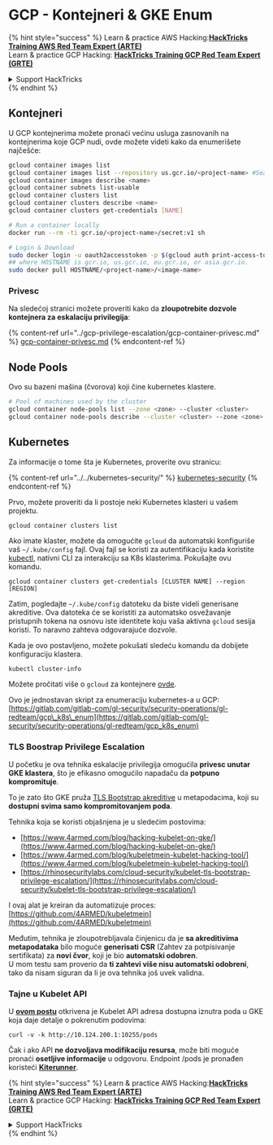 # GCP - Kontejneri & GKE Enum

{% hint style="success" %}
Learn & practice AWS Hacking:<img src="../../../.gitbook/assets/image (1) (1) (1).png" alt="" data-size="line">[**HackTricks Training AWS Red Team Expert (ARTE)**](https://training.hacktricks.xyz/courses/arte)<img src="../../../.gitbook/assets/image (1) (1) (1).png" alt="" data-size="line">\
Learn & practice GCP Hacking: <img src="../../../.gitbook/assets/image (2).png" alt="" data-size="line">[**HackTricks Training GCP Red Team Expert (GRTE)**<img src="../../../.gitbook/assets/image (2).png" alt="" data-size="line">](https://training.hacktricks.xyz/courses/grte)

<details>

<summary>Support HackTricks</summary>

* Check the [**subscription plans**](https://github.com/sponsors/carlospolop)!
* **Join the** 💬 [**Discord group**](https://discord.gg/hRep4RUj7f) or the [**telegram group**](https://t.me/peass) or **follow** us on **Twitter** 🐦 [**@hacktricks\_live**](https://twitter.com/hacktricks_live)**.**
* **Share hacking tricks by submitting PRs to the** [**HackTricks**](https://github.com/carlospolop/hacktricks) and [**HackTricks Cloud**](https://github.com/carlospolop/hacktricks-cloud) github repos.

</details>
{% endhint %}

## Kontejneri

U GCP kontejnerima možete pronaći većinu usluga zasnovanih na kontejnerima koje GCP nudi, ovde možete videti kako da enumerišete najčešće:
```bash
gcloud container images list
gcloud container images list --repository us.gcr.io/<project-name> #Search in other subdomains repositories
gcloud container images describe <name>
gcloud container subnets list-usable
gcloud container clusters list
gcloud container clusters describe <name>
gcloud container clusters get-credentials [NAME]

# Run a container locally
docker run --rm -ti gcr.io/<project-name>/secret:v1 sh

# Login & Download
sudo docker login -u oauth2accesstoken -p $(gcloud auth print-access-token) https://HOSTNAME
## where HOSTNAME is gcr.io, us.gcr.io, eu.gcr.io, or asia.gcr.io.
sudo docker pull HOSTNAME/<project-name>/<image-name>
```
### Privesc

Na sledećoj stranici možete proveriti kako da **zloupotrebite dozvole kontejnera za eskalaciju privilegija**:

{% content-ref url="../gcp-privilege-escalation/gcp-container-privesc.md" %}
[gcp-container-privesc.md](../gcp-privilege-escalation/gcp-container-privesc.md)
{% endcontent-ref %}

## Node Pools

Ovo su bazeni mašina (čvorova) koji čine kubernetes klastere.
```bash
# Pool of machines used by the cluster
gcloud container node-pools list --zone <zone> --cluster <cluster>
gcloud container node-pools describe --cluster <cluster> --zone <zone> <node-pool>
```
## Kubernetes

Za informacije o tome šta je Kubernetes, proverite ovu stranicu:

{% content-ref url="../../kubernetes-security/" %}
[kubernetes-security](../../kubernetes-security/)
{% endcontent-ref %}

Prvo, možete proveriti da li postoje neki Kubernetes klasteri u vašem projektu.
```
gcloud container clusters list
```
Ako imate klaster, možete da omogućite `gcloud` da automatski konfiguriše vaš `~/.kube/config` fajl. Ovaj fajl se koristi za autentifikaciju kada koristite [kubectl](https://kubernetes.io/docs/reference/kubectl/overview/), nativni CLI za interakciju sa K8s klasterima. Pokušajte ovu komandu.
```
gcloud container clusters get-credentials [CLUSTER NAME] --region [REGION]
```
Zatim, pogledajte `~/.kube/config` datoteku da biste videli generisane akreditive. Ova datoteka će se koristiti za automatsko osvežavanje pristupnih tokena na osnovu iste identitete koju vaša aktivna `gcloud` sesija koristi. To naravno zahteva odgovarajuće dozvole.

Kada je ovo postavljeno, možete pokušati sledeću komandu da dobijete konfiguraciju klastera.
```
kubectl cluster-info
```
Možete pročitati više o `gcloud` za kontejnere [ovde](https://cloud.google.com/sdk/gcloud/reference/container/).

Ovo je jednostavan skript za enumeraciju kubernetes-a u GCP: [https://gitlab.com/gitlab-com/gl-security/security-operations/gl-redteam/gcp\_k8s\_enum](https://gitlab.com/gitlab-com/gl-security/security-operations/gl-redteam/gcp_k8s_enum)

### TLS Boostrap Privilege Escalation

U početku je ova tehnika eskalacije privilegija omogućila **privesc unutar GKE klastera**, što je efikasno omogućilo napadaču da **potpuno kompromituje**.

To je zato što GKE pruža [TLS Bootstrap akreditive](https://kubernetes.io/docs/reference/command-line-tools-reference/kubelet-tls-bootstrapping/) u metapodacima, koji su **dostupni svima samo kompromitovanjem poda**.

Tehnika koja se koristi objašnjena je u sledećim postovima:

* [https://www.4armed.com/blog/hacking-kubelet-on-gke/](https://www.4armed.com/blog/hacking-kubelet-on-gke/)
* [https://www.4armed.com/blog/kubeletmein-kubelet-hacking-tool/](https://www.4armed.com/blog/kubeletmein-kubelet-hacking-tool/)
* [https://rhinosecuritylabs.com/cloud-security/kubelet-tls-bootstrap-privilege-escalation/](https://rhinosecuritylabs.com/cloud-security/kubelet-tls-bootstrap-privilege-escalation/)

I ovaj alat je kreiran da automatizuje proces: [https://github.com/4ARMED/kubeletmein](https://github.com/4ARMED/kubeletmein)

Međutim, tehnika je zloupotrebljavala činjenicu da je **sa akreditivima metapodataka** bilo moguće **generisati CSR** (Zahtev za potpisivanje sertifikata) za **novi čvor**, koji je bio **automatski odobren**.\
U mom testu sam proverio da **ti zahtevi više nisu automatski odobreni**, tako da nisam siguran da li je ova tehnika još uvek validna.

### Tajne u Kubelet API <a href="#the-kubelet-api-git-secrets-redux" id="the-kubelet-api-git-secrets-redux"></a>

U [**ovom postu**](https://blog.assetnote.io/2022/05/06/cloudflare-pages-pt3/) otkrivena je Kubelet API adresa dostupna iznutra poda u GKE koja daje detalje o pokrenutim podovima:
```
curl -v -k http://10.124.200.1:10255/pods
```
Čak i ako API **ne dozvoljava modifikaciju resursa**, može biti moguće pronaći **osetljive informacije** u odgovoru. Endpoint /pods je pronađen koristeći [**Kiterunner**](https://github.com/assetnote/kiterunner).

{% hint style="success" %}
Learn & practice AWS Hacking:<img src="../../../.gitbook/assets/image (1) (1) (1).png" alt="" data-size="line">[**HackTricks Training AWS Red Team Expert (ARTE)**](https://training.hacktricks.xyz/courses/arte)<img src="../../../.gitbook/assets/image (1) (1) (1).png" alt="" data-size="line">\
Learn & practice GCP Hacking: <img src="../../../.gitbook/assets/image (2).png" alt="" data-size="line">[**HackTricks Training GCP Red Team Expert (GRTE)**<img src="../../../.gitbook/assets/image (2).png" alt="" data-size="line">](https://training.hacktricks.xyz/courses/grte)

<details>

<summary>Support HackTricks</summary>

* Check the [**subscription plans**](https://github.com/sponsors/carlospolop)!
* **Join the** 💬 [**Discord group**](https://discord.gg/hRep4RUj7f) or the [**telegram group**](https://t.me/peass) or **follow** us on **Twitter** 🐦 [**@hacktricks\_live**](https://twitter.com/hacktricks_live)**.**
* **Share hacking tricks by submitting PRs to the** [**HackTricks**](https://github.com/carlospolop/hacktricks) and [**HackTricks Cloud**](https://github.com/carlospolop/hacktricks-cloud) github repos.

</details>
{% endhint %}
